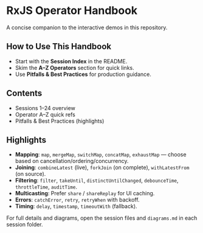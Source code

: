# RxJS Operator Handbook

A concise companion to the interactive demos in this repository.

## How to Use This Handbook
- Start with the **Session Index** in the README.
- Skim the **A–Z Operators** section for quick links.
- Use **Pitfalls & Best Practices** for production guidance.

## Contents
- Sessions 1–24 overview
- Operator A–Z quick refs
- Pitfalls & Best Practices (highlights)

## Highlights
- **Mapping**: `map`, `mergeMap`, `switchMap`, `concatMap`, `exhaustMap` — choose based on cancellation/ordering/concurrency.
- **Joining**: `combineLatest` (live), `forkJoin` (on complete), `withLatestFrom` (on source).
- **Filtering**: `filter`, `takeUntil`, `distinctUntilChanged`, `debounceTime`, `throttleTime`, `auditTime`.
- **Multicasting**: Prefer `share` / `shareReplay` for UI caching.
- **Errors**: `catchError`, `retry`, `retryWhen` with backoff.
- **Timing**: `delay`, `timestamp`, `timeoutWith` (fallback).

For full details and diagrams, open the session files and `diagrams.md` in each session folder.
